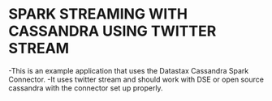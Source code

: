 SPARK STREAMING WITH CASSANDRA USING TWITTER STREAM
===================================================

-This is an example application that uses the Datastax Cassandra Spark Connector.
-It uses twitter stream and should work with DSE or open source cassandra with the connector set up properly.

